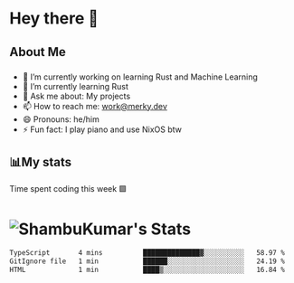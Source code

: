 # Hey there 👋


## About Me
###
- 🔭 I’m currently working on learning Rust and Machine Learning
- 🌱 I’m currently learning Rust
- 💬 Ask me about: My projects
- 📫 How to reach me: work@merky.dev
- 😄 Pronouns: he/him
- ⚡ Fun fact: I play piano and use NixOS btw
###

## 📊My stats
Time spent coding this week 🟩

# ![ShambuKumar's Stats](https://github-readme-stats.vercel.app/api?username=The-Merky&theme=gruvbox&show_icons=true&hide_border=true&count_private=true)

<!--START_SECTION:waka-->

```txt
TypeScript       4 mins          ██████████████▓░░░░░░░░░░   58.97 %
GitIgnore file   1 min           ██████░░░░░░░░░░░░░░░░░░░   24.19 %
HTML             1 min           ████▒░░░░░░░░░░░░░░░░░░░░   16.84 %
```

<!--END_SECTION:waka-->

